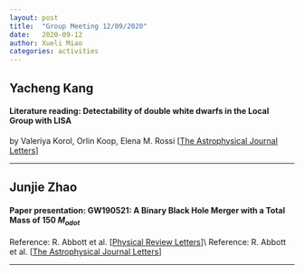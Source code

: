 ```yaml
---
layout: post
title:  "Group Meeting 12/09/2020"
date:   2020-09-12
author: Xueli Miao
categories: activities
---
```




## Yacheng Kang

#### Literature reading: Detectability of double white dwarfs in the Local Group with LISA

by Valeriya Korol, Orlin Koop, Elena M. Rossi [[The Astrophysical Journal Letters](https://iopscience.iop.org/article/10.3847/2041-8213/aae587)]

---


## Junjie Zhao

#### Paper presentation: GW190521: A Binary Black Hole Merger with a Total Mass of 150 $M_{odot}$

Reference: R. Abbott et al. [[Physical Review Letters](https://journals.aps.org/prl/abstract/10.1103/PhysRevLett.125.101102)]\\
Reference: R. Abbott et al. [[The Astrophysical Journal Letters](https://iopscience.iop.org/article/10.3847/2041-8213/aba493/meta)]


---
